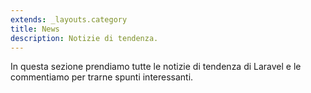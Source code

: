 ```yaml
---
extends: _layouts.category
title: News
description: Notizie di tendenza.
---
```


In questa sezione prendiamo tutte le notizie di tendenza di Laravel e le commentiamo per trarne spunti interessanti.
